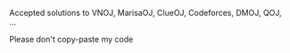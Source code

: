 Accepted solutions to VNOJ, MarisaOJ, ClueOJ, Codeforces, DMOJ, QOJ, ...

Please don't copy-paste my code
